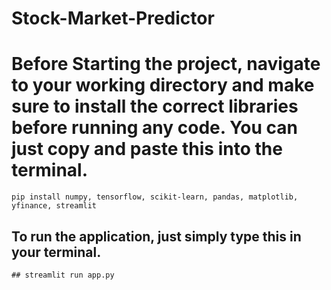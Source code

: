 # Stock-Market-Predictor

# Before Starting the project, navigate to your working directory and make sure to install the correct libraries before running any code. You can just copy and paste this into the terminal.
    pip install numpy, tensorflow, scikit-learn, pandas, matplotlib, yfinance, streamlit

## To run the application, just simply type this in your terminal.
    ## streamlit run app.py
